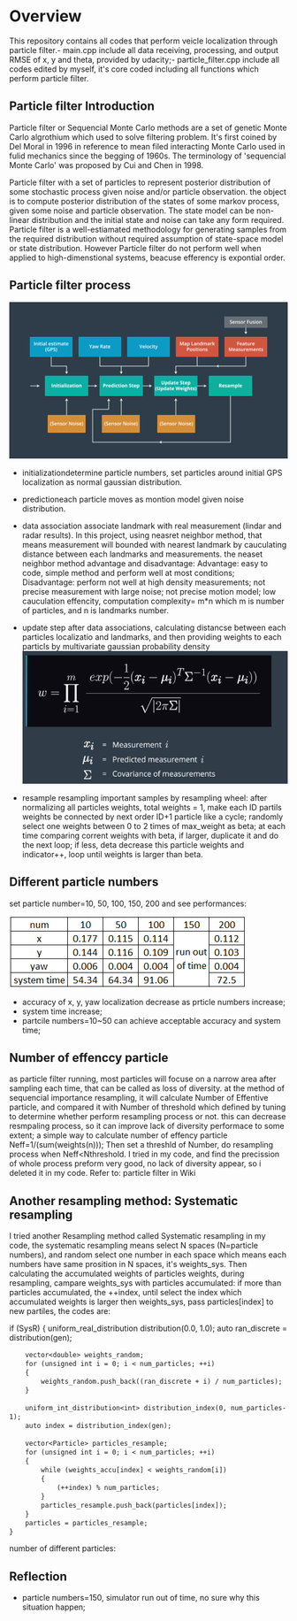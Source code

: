 # Overview
This repository contains all codes that perform veicle localization through particle filter.- main.cpp include all data receiving, processing, and output RMSE of x, y and theta, provided by udacity;- particle_filter.cpp include all codes edited by myself, it's core coded including all functions which perform particle filter.

## Particle filter Introduction
Particle filter or Sequencial Monte Carlo methods are a set of genetic Monte Carlo algrothium which used to solve filtering problem. It's first coined by Del Moral in 1996 in reference to mean filed interacting Monte Carlo used in fulid mechanics since the begging of 1960s. The terminology of 'sequencial Monte Carlo' was proposed by Cui and Chen in 1998.

Particle filter with a set of particles to represent posterior distribution of some stochastic process given noise and/or particle observation. the object is to compute posterior distribution of the states of some markov process, given some noise and particle observation. The state model can be non-linear distribution and the initial state and noise can take any form required. Particle filter is a well-estiamated methodology for generating samples from the required distribution without required assumption of state-space model or state distribution. However Particle filter do not perform well when applied to high-dimenstional systems, beacuse efferency is expontial order.

## Particle filter process
![image](https://github.com/Genzaiwuxian/udacity-term2-p3/blob/master/figure/particle%20filter%20process.octet-stream)

- initializationdetermine particle numbers, set particles around initial GPS localization as normal gaussian distribution.

- predictioneach particle moves as montion model given noise distribution.

- data association
associate landmark with real measurement (lindar and radar results). In this project, using neasret neighbor method, that means measurement will bounded with nearest landmark by cauculating distance between each landmarks and measurements.
the neaset neighbor method advantage and disadvantage:
  Advantage: easy to code, simple method and perform well at most conditions;
  Disadvantage: perform not well at high density measurements; not precise measurement with large noise; not precise motion model; low cauculation effencity, computation complexity= m*n which m is number of particles, and n is landmarks number.
  
- update step
after data associations, calculating distancse between each particles localizatio and landmarks, and then providing weights to each particls by multivariate gaussian probability density
![image](https://github.com/Genzaiwuxian/udacity-term2-p3/blob/master/figure/multivariate%20gaussian%20probability%20density.PNG)

- resample
resampling important samples by resampling wheel:
after normalizing all particles weights, total weights = 1, make each ID partils weights be connected by next order ID+1 particle like a cycle;
randomly select one weights between 0 to 2 times of max_weight as beta;
at each time comparing corrent weights with beta, if larger, duplicate it and do the next loop; if less, deta decrease this particle weights and indicator++, loop until weights is larger than beta.

## Different particle numbers
set particle number=10, 50, 100, 150, 200 and see performances:

![image](https://github.com/Genzaiwuxian/udacity-term2-p3/blob/master/figure/differnt%20num%20comparsion.PNG)
- accuracy of x, y, yaw localization decrease as prticle numbers increase;
- system time increase;
- partcile numbers=10~50 can achieve acceptable accuracy and system time;

## Number of effenccy particle
as particle filter running, most particles will focuse on a narrow area after sampling each time, that can be called as loss of diversity. at the method of sequencial importance resampling, it will calculate Number of Effentive particle, and compared it with Number of threshold which defined by tuning to determine whether perform resampling process or not. this can decrease resmpaling process, so it can improve lack of diversity performace to some extent;
a simple way to calculate number of effency particle Neff=1/(sum(weights(n)));
Then set a threshld of Number, do resampling process when Neff<Nthreshold.
I tried in my code, and find the precission of whole process preform very good, no lack of diversity appear, so i deleted it in my code.
Refer to: particle filter in Wiki

## Another resampling method: Systematic resampling
I tried another Resampling method called Systematic resampling in my code, the systematic resampling means select N spaces (N=particle numbers), and random select one number in each space which means each numbers have same prosition in N spaces, it's weights_sys. Then calculating the accumulated weights of particles weights, during resampling, campare weights_sys with particles accumulated: if more than particles accumulated, the ++index, until select the index which accumulated weights is larger then weights_sys, pass particles[index] to new partiles, the codes are:

if (SysR)
	{
		uniform_real_distribution<double> distribution(0.0, 1.0);
		auto ran_discrete = distribution(gen);

		vector<double> weights_random;
		for (unsigned int i = 0; i < num_particles; ++i)
		{
			weights_random.push_back((ran_discrete + i) / num_particles);
		}

		uniform_int_distribution<int> distribution_index(0, num_particles-1);
		auto index = distribution_index(gen);

		vector<Particle> particles_resample;
		for (unsigned int i = 0; i < num_particles; ++i)
		{
			while (weights_accu[index] < weights_random[i])
			{
				(++index) % num_particles;
			}
			particles_resample.push_back(particles[index]);
		}
		particles = particles_resample;
	}

number of different particles:



## Reflection
- particle numbers=150, simulator run out of time, no sure why this situation happen;
